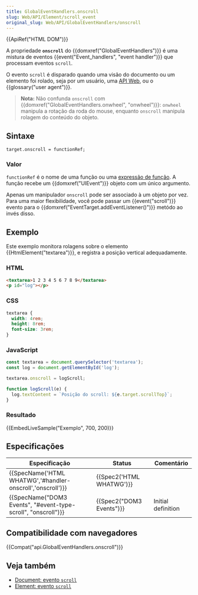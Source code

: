 ```yaml
---
title: GlobalEventHandlers.onscroll
slug: Web/API/Element/scroll_event
original_slug: Web/API/GlobalEventHandlers/onscroll
---
```

{{ApiRef("HTML DOM")}}

A propriedade **`onscroll`** do {{domxref("GlobalEventHandlers")}} é uma mistura de eventos {{event("Event_handlers", "event handler")}} que processam eventos `scroll`.

O evento `scroll` é disparado quando uma visão do documento ou um elemento foi rolado, seja por um usuário, uma [API Web](/pt-BR/docs/Web/API), ou o {{glossary("user agent")}}.

> **Nota:** Não confunda `onscroll` com {{domxref("GlobalEventHandlers.onwheel", "onwheel")}}: `onwheel` manipula a rotação da roda do mouse, enquanto `onscroll` manipula rolagem do conteúdo do objeto.

## Sintaxe

```
target.onscroll = functionRef;
```

### Valor

`functionRef` é o nome de uma função ou uma [expressão de função](/pt-BR/docs/Web/JavaScript/Reference/Operators/function). A função recebe um {{domxref("UIEvent")}} objeto com um único argumento.

Apenas um manipulador `onscroll` pode ser associado à um objeto por vez. Para uma maior flexibilidade, você pode passar um {{event("scroll")}} evento para o {{domxref("EventTarget.addEventListener()")}} metódo ao invés disso.

## Exemplo

Este exemplo monitora rolagens sobre o elemento {{HtmlElement("textarea")}}, e registra a posição vertical adequadamente.

### HTML

```html
<textarea>1 2 3 4 5 6 7 8 9</textarea>
<p id="log"></p>
```

### CSS

```css
textarea {
  width: 4rem;
  height: 8rem;
  font-size: 3rem;
}
```

### JavaScript

```js
const textarea = document.querySelector('textarea');
const log = document.getElementById('log');

textarea.onscroll = logScroll;

function logScroll(e) {
  log.textContent = `Posição do scroll: ${e.target.scrollTop}`;
}
```

### Resultado

{{EmbedLiveSample("Exemplo", 700, 200)}}

## Especificações

| Especificação                                                                    | Status                           | Comentário         |
| -------------------------------------------------------------------------------- | -------------------------------- | ------------------ |
| {{SpecName('HTML WHATWG','#handler-onscroll','onscroll')}}     | {{Spec2('HTML WHATWG')}} |                    |
| {{SpecName("DOM3 Events", "#event-type-scroll", "onscroll")}} | {{Spec2("DOM3 Events")}} | Initial definition |

## Compatibilidade com navegadores

{{Compat("api.GlobalEventHandlers.onscroll")}}

## Veja também

- [Document: evento `scroll`](/pt-BR/docs/Web/API/Document/scroll_event)
- [Element: evento `scroll`](/pt-BR/docs/Web/API/Element/scroll_event)
